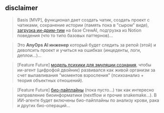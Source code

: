 ## disclaimer
> Basis [MVP], функционал дает создать чатик, создать проект с чатиками, сохранение истории (память пока в "сыром" виде), [загрузка ии-дрим-тим](https://github.com/justgithubaccount/app-release/blob/main/crewai-example.yaml) на базе CrewAI, подгрузка из Notion поведения (что то типо базовых паттернов)...  

> Это **AnyOps AI инженер** который будет следить за репой (этой) и девопсить проект и учиться на ошибках (инцеденты, логи, деплои...)...

> [Feature Future]  [модель психики для эмуляции сознания](https://github.com/justgithubaccount/psy-ooc-core), чтобы ии-агент (цифрофой двойник) развивался как живой организм за счет вылавливания "моментов взросления" (психоанализ + теория объектных отношений).  

> [Feature Future] [био-пайплайны](https://github.com/justgithubaccount/bio-nextflow-blood) (пока пусто...) так как интересно направление биоинформатики (nextflow и прочие snakemake...). В ИИ-агенте будет включены био-пайплайны по анализу крови, рака и других био-операций...